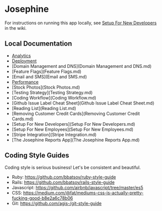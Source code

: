 # Josephine

For instructions on running this app locally, see [Setup For New Developers](https://github.com/josephine/josephine/wiki/Setup-For-New-Developers) in the wiki.

## Local Documentation

- [Analytics](Analytics.md)
- [Deployment](Deployment.md)
- [Domain Management and DNS](Domain Management and DNS.md)
- [Feature Flags](Feature Flags.md)
- [Email and SMS](Email and SMS.md)
- [Performance](Performance.md)
- [Stock Photos](Stock Photos.md)
- [Testing Strategy](Testing Strategy.md)
- [Coding Workflow](Coding Workflow.md)
- [Github Issue Label Cheat Sheet](Github Issue Label Cheat Sheet.md)
- [Reading List](Reading List.md)
- [Removing Customer Credit Cards](Removing Customer Credit Cards.md)
- [Setup For New Developers](Setup For New Developers.md)
- [Setup For New Employees](Setup For New Employees.md)
- [Stripe Integration](Stripe Integration.md)
- [The Josephine Reports App](The Josephine Reports App.md)


## Coding Style Guides

Coding style is serious business! Let's be consistent and beautiful.

- Ruby: https://github.com/bbatsov/ruby-style-guide
- Rails: https://github.com/bbatsov/rails-style-guide
- Javascript: https://github.com/airbnb/javascript/tree/master/es5
- CSS: https://medium.com/@fat/mediums-css-is-actually-pretty-fucking-good-b8e2a6c78b06
- Git: https://github.com/agis-/git-style-guide
